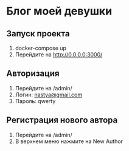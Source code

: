 # Блог моей девушки


## Запуск проекта
1. docker-compose up
2. Перейдите на http://0.0.0.0:3000/

## Авторизация
1. Перейдите на /admin/
2. Логин: nastya@gmail.com
3. Пароль: qwerty

## Регистрация нового автора
1. Перейдите на /admin/
2. В верхнем меню нажмите на New Author
